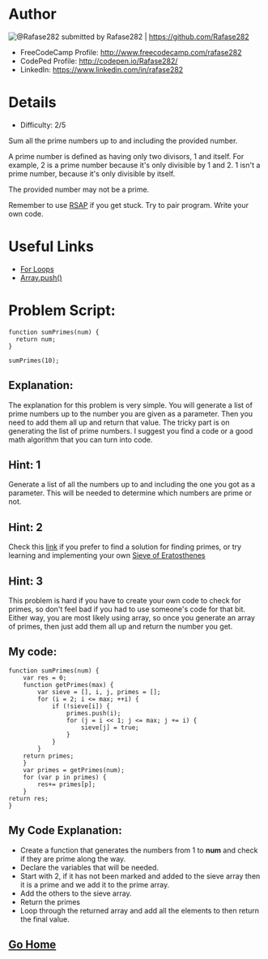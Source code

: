 # Author

![@Rafase282](https://avatars0.githubusercontent.com/Rafase282?&s=128) submitted by Rafase282 | https://github.com/Rafase282

* FreeCodeCamp Profile: http://www.freecodecamp.com/rafase282
* CodePed Profile: http://codepen.io/Rafase282/
* LinkedIn: https://www.linkedin.com/in/rafase282

# Details

* Difficulty: 2/5

Sum all the prime numbers up to and including the provided number.

A prime number is defined as having only two divisors, 1 and itself. For example, 2 is a prime number because it's only divisible by 1 and 2. 1 isn't a prime number, because it's only divisible by itself.

The provided number may not be a prime.

Remember to use [RSAP](http://www.freecodecamp.com/field-guide/how-do-i-get-help-when-I-get-stuck) if you get stuck. Try to pair program. Write your own code.

# Useful Links

* [For Loops](https://developer.mozilla.org/en-US/docs/Web/JavaScript/Reference/Statements/for)
* [Array.push()](https://developer.mozilla.org/en-US/docs/Web/JavaScript/Reference/Global_Objects/Array/push)

# Problem Script:
```
function sumPrimes(num) {
  return num;
}

sumPrimes(10);
```

## Explanation:

The explanation for this problem is very simple. You will generate a list of prime numbers up to the number you are given as a parameter. Then you need to add them all up and return that value. The tricky part is on generating the list of prime numbers. I suggest you find a code or a good math algorithm that you can turn into code.

## Hint: 1
Generate a list of all the numbers up to and including the one you got as a parameter. This will be needed to determine which numbers are prime or not.

## Hint: 2
Check this [link](http://stackoverflow.com/questions/11966520/how-to-find-prime-numbers-between-0-100) if you prefer to find a solution for finding primes, or try learning and implementing your own [Sieve of Eratosthenes](https://en.wikipedia.org/wiki/Sieve_of_Eratosthenes)

## Hint: 3
This problem is hard if you have to create your own code to check for primes, so don't feel bad if you had to use someone's code for that bit. Either way, you are most likely using array, so once you generate an array of primes, then just add them all up and return the number you get.

## My code:

```
function sumPrimes(num) {
    var res = 0;
    function getPrimes(max) {
        var sieve = [], i, j, primes = [];
        for (i = 2; i <= max; ++i) {
            if (!sieve[i]) {
                primes.push(i);
                for (j = i << 1; j <= max; j += i) {
                    sieve[j] = true;
                }
            }
        }
    return primes;
    }
    var primes = getPrimes(num);
    for (var p in primes) {
        res+= primes[p];
    }
return res;
}
```

## My Code Explanation:

* Create a function that generates the numbers from 1 to **num** and check if they are prime along the way.
* Declare the variables that will be needed.
* Start with 2, if it has not been marked and added to the sieve array then it is a prime and we add it to the prime array.
* Add the others to the sieve array.
* Return the primes
* Loop through the returned array and add all the elements to then return the final value.

## [Go Home](https://github.com/Rafase282/My-FreeCodeCamp-Code/wiki)